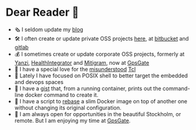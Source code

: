 # Dear Reader 📖

- 🗞 I seldom update my [blog](https://efrecon.github.io/)
- 🛠 I often create or update private OSS projects [here](https://github.com/efrecon?tab=repositories), at [bitbucket](https://bitbucket.org/efrecon/) and [gitlab](https://gitlab.com/efrecon)
- 💰 I sometimes create or update corporate OSS  projects, formerly at [Yanzi](https://github.com/YanziNetworks), [HealthIntegrator](https://github.com/healthintegrator) and [Mitigram](https://github.com/Mitigram), now at [GpsGate](https://github.com/GpsGate)
- 💖 I have a special love for the [misunderstood](http://antirez.com/articoli/tclmisunderstood.html) [Tcl](http://www.tcl-lang.org/)
- 🐚 Lately I have focused on POSIX shell to better target the embedded and devops spaces
- 🐳 I have a [gist](https://gist.github.com/8ce9c75d518b6eb863f667442d7bc679) that, from a running container, prints out the command-line docker command to create it.
- 🐋 I have a script to [rebase](https://github.com/efrecon/docker-rebase) a slim Docker image on top of another one without changing its original configuration.
- 🏢 I am always open for opportunities in the beautiful Stockholm, or remote. But I am enjoying my time at [GpsGate](https://github.com/GpsGate).
